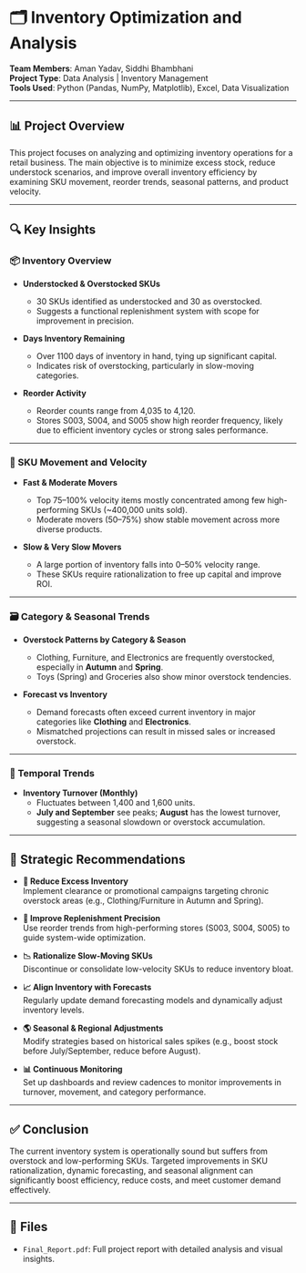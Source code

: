 # 🗂️ Inventory Optimization and Analysis

**Team Members**: Aman Yadav, Siddhi Bhambhani  
**Project Type**: Data Analysis | Inventory Management  
**Tools Used**: Python (Pandas, NumPy, Matplotlib), Excel, Data Visualization

---

## 📊 Project Overview

This project focuses on analyzing and optimizing inventory operations for a retail business. The main objective is to minimize excess stock, reduce understock scenarios, and improve overall inventory efficiency by examining SKU movement, reorder trends, seasonal patterns, and product velocity.

---

## 🔍 Key Insights

### 📦 Inventory Overview

- **Understocked & Overstocked SKUs**  
  - 30 SKUs identified as understocked and 30 as overstocked.
  - Suggests a functional replenishment system with scope for improvement in precision.

- **Days Inventory Remaining**  
  - Over 1100 days of inventory in hand, tying up significant capital.
  - Indicates risk of overstocking, particularly in slow-moving categories.

- **Reorder Activity**  
  - Reorder counts range from 4,035 to 4,120.
  - Stores S003, S004, and S005 show high reorder frequency, likely due to efficient inventory cycles or strong sales performance.

---

### 🚀 SKU Movement and Velocity

- **Fast & Moderate Movers**  
  - Top 75–100% velocity items mostly concentrated among few high-performing SKUs (~400,000 units sold).
  - Moderate movers (50–75%) show stable movement across more diverse products.

- **Slow & Very Slow Movers**  
  - A large portion of inventory falls into 0–50% velocity range.
  - These SKUs require rationalization to free up capital and improve ROI.

---

### 🗃️ Category & Seasonal Trends

- **Overstock Patterns by Category & Season**  
  - Clothing, Furniture, and Electronics are frequently overstocked, especially in **Autumn** and **Spring**.
  - Toys (Spring) and Groceries also show minor overstock tendencies.

- **Forecast vs Inventory**  
  - Demand forecasts often exceed current inventory in major categories like **Clothing** and **Electronics**.
  - Mismatched projections can result in missed sales or increased overstock.

---

### 📆 Temporal Trends

- **Inventory Turnover (Monthly)**  
  - Fluctuates between 1,400 and 1,600 units.
  - **July and September** see peaks; **August** has the lowest turnover, suggesting a seasonal slowdown or overstock accumulation.

---

## 🧠 Strategic Recommendations

- **🔻 Reduce Excess Inventory**  
  Implement clearance or promotional campaigns targeting chronic overstock areas (e.g., Clothing/Furniture in Autumn and Spring).

- **🎯 Improve Replenishment Precision**  
  Use reorder trends from high-performing stores (S003, S004, S005) to guide system-wide optimization.

- **📉 Rationalize Slow-Moving SKUs**  
  Discontinue or consolidate low-velocity SKUs to reduce inventory bloat.

- **📈 Align Inventory with Forecasts**  
  Regularly update demand forecasting models and dynamically adjust inventory levels.

- **🌎 Seasonal & Regional Adjustments**  
  Modify strategies based on historical sales spikes (e.g., boost stock before July/September, reduce before August).

- **📊 Continuous Monitoring**  
  Set up dashboards and review cadences to monitor improvements in turnover, movement, and category performance.

---

## ✅ Conclusion

The current inventory system is operationally sound but suffers from overstock and low-performing SKUs. Targeted improvements in SKU rationalization, dynamic forecasting, and seasonal alignment can significantly boost efficiency, reduce costs, and meet customer demand effectively.

---

## 📁 Files

- `Final_Report.pdf`: Full project report with detailed analysis and visual insights.
